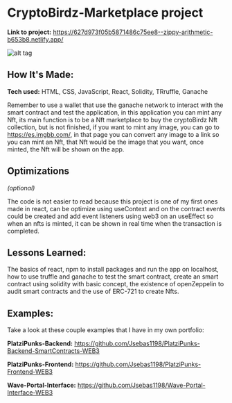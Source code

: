 # CryptoBirdz-Marketplace project

**Link to project:** https://627d973f05b5871486c75ee8--zippy-arithmetic-b653b8.netlify.app/

![alt tag](https://ibb.co/7GWWtBJ)

## How It's Made:

**Tech used:** HTML, CSS, JavaScript, React, Solidity, TRruffle, Ganache

Remember to use a wallet that use the ganache network to interact with the smart contract and test the application, in this application you can mint any Nft, its main function is to be a Nft marketplace to buy the cryptoBirdz Nft collection, but is not finished, if you want to mint any image, you can go to https://es.imgbb.com/, in that page you can convert any image to a link so you can mint an Nft, that Nft would be the image that you want, once minted, the Nft will be shown on the app.

## Optimizations
*(optional)*

The code is not easier to read because this project is one of my first ones made in react, can be optimize using useContext and on the contract events could be created and add event listeners using web3 on an useEffect so when an nfts is minted, it can be shown in real time when the transaction is completed.  

## Lessons Learned:

The basics of react, npm to install packages and run the app on localhost, how to use truffle and ganache to test the smart contract, create an smart contract using solidity with basic concept, the existence of openZeppelin to audit smart contracts and the use of ERC-721 to create Nfts.

## Examples:
Take a look at these couple examples that I have in my own portfolio:

**PlatziPunks-Backend:** https://github.com/Jsebas1198/PlatziPunks-Backend-SmartContracts-WEB3

**PlatziPunks-Frontend:** https://github.com/Jsebas1198/PlatziPunks-Frontend-WEB3

**Wave-Portal-Interface:** https://github.com/Jsebas1198/Wave-Portal-Interface-WEB3



